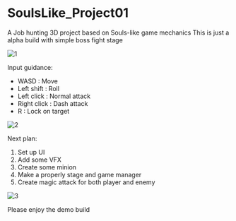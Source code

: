# SoulsLike_Project01
 A Job hunting 3D project based on Souls-like game mechanics
 This is just a alpha build with simple boss fight stage
 
![1](https://user-images.githubusercontent.com/73513692/217770848-6d035d39-c5ba-4b06-a97a-113ca6eef53c.png)

Input guidance:
- WASD : Move
- Left shift : Roll
- Left click : Normal attack
- Right click : Dash attack
- R : Lock on target

![2](https://user-images.githubusercontent.com/73513692/217772025-95c954b3-ae77-44ce-b9c1-4a53a5fdf695.png)

Next plan:
1. Set up UI
2. Add some VFX
3. Create some minion
4. Make a properly stage and game manager
5. Create magic attack for both player and enemy

![3](https://user-images.githubusercontent.com/73513692/217772964-e0b1908a-08e7-430f-867a-47b94c0d5c14.png)

Please enjoy the demo build
